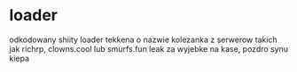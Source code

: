 # loader

odkodowany shiity loader tekkena o nazwie kolezanka z serwerow takich jak richrp, clowns.cool lub smurfs.fun
leak za wyjebke na kase, pozdro synu kiepa
